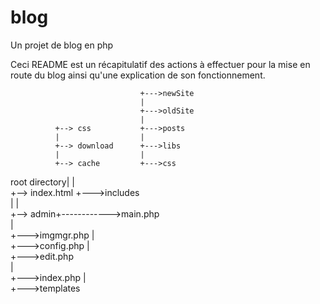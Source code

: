 # blog
Un projet de blog en php

Ceci README est un récapitulatif des actions à effectuer pour la mise en route du blog ainsi qu'une explication de son fonctionnement.


                                 +--->newSite   
                                 |              
                                 +--->oldSite   
                                 |              
              +--> css           +--->posts     
              |                  |              
              +--> download      +--->libs      
              |                  |              
              +--> cache         +--->css       
root directory|                  |              
              +--> index.html    +--->includes  
              |                  |              
              +--> admin+------------>main.php  
                                 |              
                                 +--->imgmgr.php
                                 |              
                                 +--->config.php
                                 |              
                                 +--->edit.php  
                                 |              
                                 +--->index.php 
                                 |              
                                 +--->templates 

